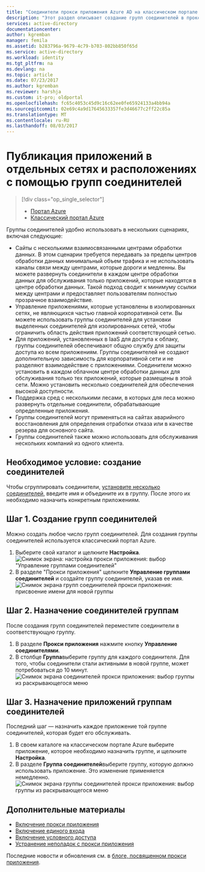 ```yaml
---
title: "Соединители прокси приложения Azure AD на классическом портале | Документация Майкрософт"
description: "Этот раздел описывает создание групп соединителей в прокси приложения Azure AD и управление ими."
services: active-directory
documentationcenter: 
author: kgremban
manager: femila
ms.assetid: b283796a-9679-4c79-b703-802bb850f65d
ms.service: active-directory
ms.workload: identity
ms.tgt_pltfrm: na
ms.devlang: na
ms.topic: article
ms.date: 07/23/2017
ms.author: kgremban
ms.reviewer: harshja
ms.custom: it-pro; oldportal
ms.openlocfilehash: fc65c4053c45d9c16c62ee0fe65924133a4bb94a
ms.sourcegitcommit: 02e69c4a9d17645633357fe3d46677c2ff22c85a
ms.translationtype: MT
ms.contentlocale: ru-RU
ms.lasthandoff: 08/03/2017
---
```

# <a name="publish-applications-on-separate-networks-and-locations-using-connector-groups"></a>Публикация приложений в отдельных сетях и расположениях с помощью групп соединителей
> [!div class="op_single_selector"]
> * [Портал Azure](active-directory-application-proxy-connectors-azure-portal.md)
> * [Классический портал Azure](active-directory-application-proxy-connectors.md)
>
>

Группы соединителей удобно использовать в нескольких сценариях, включая следующие:

* Сайты с несколькими взаимосвязанными центрами обработки данных. В этом сценарии требуется передавать за пределы центров обработки данных минимальный объем трафика и не использовать каналы связи между центрами, которые дороги и медленны. Вы можете развернуть соединители в каждом центре обработки данных для обслуживания только приложений, которые находятся в центре обработки данных. Такой подход сводит к минимуму ссылки между центрами и предоставляет пользователям полностью прозрачное взаимодействие.
* Управление приложениями, которые установлены в изолированных сетях, не являющихся частью главной корпоративной сети. Вы можете использовать группы соединителей для установки выделенных соединителей для изолированных сетей, чтобы ограничить область действия приложений соответствующей сетью.
* Для приложений, установленных в IaaS для доступа к облаку, группы соединителей обеспечивают общую службу для защиты доступа ко всем приложениям. Группы соединителей не создают дополнительную зависимость для корпоративной сети и не разделяют взаимодействие с приложениями. Соединители можно установить в каждом облачном центре обработки данных для обслуживания только тех приложений, которые размещены в этой сети. Можно установить несколько соединителей для обеспечения высокой доступности.
* Поддержка сред с несколькими лесами, в которых для леса можно развернуть отдельные соединители, обрабатывающие определенные приложения.
* Группы соединителей могут применяться на сайтах аварийного восстановления для определения отработки отказа или в качестве резерва для основного сайта.
* Группы соединителей также можно использовать для обслуживания нескольких компаний из одного клиента.

## <a name="prerequisite-create-your-connectors"></a>Необходимое условие: создание соединителей
Чтобы сгруппировать соединители, [установите несколько соединителей](active-directory-application-proxy-enable.md), введите имя и объедините их в группу. После этого их необходимо назначить конкретным приложениям.

## <a name="step-1-create-connector-groups"></a>Шаг 1. Создание групп соединителей
Можно создать любое число групп соединителей. Для создания группы соединителей используется классический портал Azure.

1. Выберите свой каталог и щелкните **Настройка**.  
    ![Снимок экрана: настройка прокси приложения: выбор "Управление группами соединителей"](./media/active-directory-application-proxy-connectors/app_proxy_connectors_creategroup.png)
2. В разделе "Прокси приложения" щелкните **Управление группами соединителей** и создайте группу соединителей, указав ее имя.  
    ![Снимок экрана групп соединителей прокси приложения: присвоение имени для новой группы](./media/active-directory-application-proxy-connectors/app_proxy_connectors_namegroup.png)

## <a name="step-2-assign-connectors-to-your-groups"></a>Шаг 2. Назначение соединителей группам
После создания групп соединителей переместите соединители в соответствующую группу.

1. В разделе **Прокси приложения** нажмите кнопку **Управление соединителями**.
2. В столбце **Группа**выберите группу для каждого соединителя. Для того, чтобы соединители стали активными в новой группе, может потребоваться до 10 минут.  
    ![Снимок экрана соединителей прокси приложения: выбор группы из раскрывающегося меню](./media/active-directory-application-proxy-connectors/app_proxy_connectors_connectorlist.png)

## <a name="step-3-assign-applications-to-your-connector-groups"></a>Шаг 3. Назначение приложений группам соединителей
Последний шаг — назначить каждое приложение той группе соединителей, которая будет его обслуживать.

1. В своем каталоге на классическом портале Azure выберите приложение, которое необходимо назначить группе, и щелкните **Настройка**.
2. В разделе **Группа соединителей**выберите группу, которую должно использовать приложение. Это изменение применяется немедленно.  
    ![Снимок экрана группы соединителей прокси приложения: выбор группы из раскрывающегося меню](./media/active-directory-application-proxy-connectors/app_proxy_connectors_newgroup.png)

## <a name="see-also"></a>Дополнительные материалы
* [Включение прокси приложения](active-directory-application-proxy-enable.md)
* [Включение единого входа](active-directory-application-proxy-sso-using-kcd.md)
* [Включение условного доступа](active-directory-application-proxy-conditional-access.md)
* [Устранение неполадок с прокси приложения](active-directory-application-proxy-troubleshoot.md)

Последние новости и обновления см. в [блоге, посвященном прокси приложения](http://blogs.technet.com/b/applicationproxyblog/).
